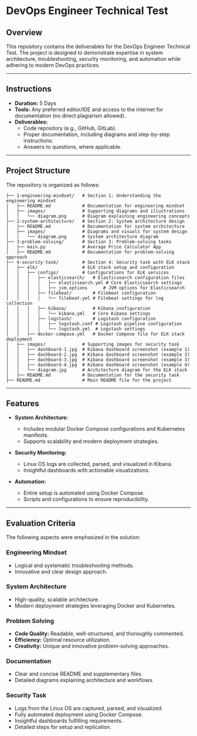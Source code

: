 # DevOps Engineer Technical Test

## **Overview**

This repository contains the deliverables for the DevOps Engineer Technical Test. The project is designed to demonstrate expertise in system architecture, troubleshooting, security monitoring, and automation while adhering to modern DevOps practices.

---

## **Instructions**

- **Duration:** 5 Days
- **Tools:** Any preferred editor/IDE and access to the internet for documentation (no direct plagiarism allowed).
- **Deliverables:**
  - Code repository (e.g., GitHub, GitLab).
  - Proper documentation, including diagrams and step-by-step instructions.
  - Answers to questions, where applicable.

---

## **Project Structure**

The repository is organized as follows:

```
├── 1-engineering-mindset/   # Section 1: Understanding the engineering mindset
│   ├── README.md            # Documentation for engineering mindset
│   ├── images/              # Supporting diagrams and illustrations
│   │   └── diagram.png      # Diagram explaining engineering concepts
├── 2-system-architecture/   # Section 2: System architecture design
│   ├── README.md            # Documentation for system architecture
│   ├── images/              # Diagrams and visuals for system design
│   │   └── diagram.png      # System architecture diagram
├── 3-problem-solving/       # Section 3: Problem-solving tasks
│   ├── main.py              # Average Price Calculator App
│   ├── README.md            # Documentation for problem-solving approach
├── 4-security-task/         # Section 4: Security task with ELK stack
│   ├── elk/                 # ELK stack setup and configuration
│   │   ├── configs/         # Configurations for ELK services
│   │   │   ├── elasticsearch/   # Elasticsearch configuration files
│   │   │   │   ├── elasticsearch.yml # Core Elasticsearch settings
│   │   │   │   ├── jvm.options      # JVM options for Elasticsearch
│   │   │   ├── filebeat/        # Filebeat configuration
│   │   │   │   └── filebeat.yml # Filebeat settings for log collection
│   │   │   ├── kibana/          # Kibana configuration
│   │   │   │   └── kibana.yml   # Core Kibana settings
│   │   │   ├── logstash/        # Logstash configuration
│   │   │   │   ├── logstash.conf # Logstash pipeline configuration
│   │   │   │   └── logstash.yml  # Logstash settings
│   │   ├── docker-compose.yml   # Docker Compose file for ELK stack deployment
│   ├── images/              # Supporting images for security task
│   │   ├── dashboard-1.jpg  # Kibana dashboard screenshot (example 1)
│   │   ├── dashboard-2.jpg  # Kibana dashboard screenshot (example 2)
│   │   ├── dashboard-3.jpg  # Kibana dashboard screenshot (example 3)
│   │   ├── dashboard-4.jpg  # Kibana dashboard screenshot (example 4)
│   │   └── diagram.jpg      # Architecture diagram for the ELK stack
│   ├── README.md            # Documentation for the security task
├── README.md                # Main README file for the project
```

---

## **Features**

- **System Architecture:**
  - Includes modular Docker Compose configurations and Kubernetes manifests.
  - Supports scalability and modern deployment strategies.
- **Security Monitoring:**

  - Linux OS logs are collected, parsed, and visualized in Kibana.
  - Insightful dashboards with actionable visualizations.

- **Automation:**
  - Entire setup is automated using Docker Compose.
  - Scripts and configurations to ensure reproducibility.

---

## **Evaluation Criteria**

The following aspects were emphasized in the solution:

### **Engineering Mindset**

- Logical and systematic troubleshooting methods.
- Innovative and clear design approach.

### **System Architecture**

- High-quality, scalable architecture.
- Modern deployment strategies leveraging Docker and Kubernetes.

### **Problem Solving**

- **Code Quality:** Readable, well-structured, and thoroughly commented.
- **Efficiency:** Optimal resource utilization.
- **Creativity:** Unique and innovative problem-solving approaches.

### **Documentation**

- Clear and concise README and supplementary files.
- Detailed diagrams explaining architecture and workflows.

### **Security Task**

- Logs from the Linux OS are captured, parsed, and visualized.
- Fully automated deployment using Docker Compose.
- Insightful dashboards fulfilling requirements.
- Detailed steps for setup and replication.
